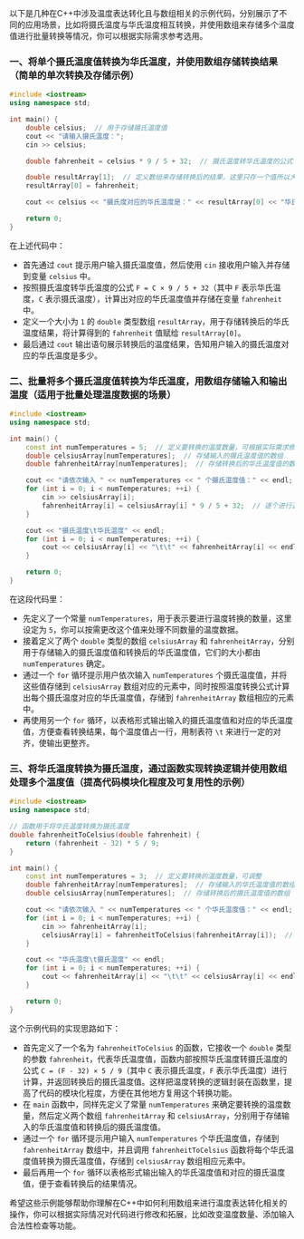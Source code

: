 以下是几种在C++中涉及温度表达转化且与数组相关的示例代码，分别展示了不同的应用场景，比如将摄氏温度与华氏温度相互转换，并使用数组来存储多个温度值进行批量转换等情况，你可以根据实际需求参考选用。

### 一、将单个摄氏温度值转换为华氏温度，并使用数组存储转换结果（简单的单次转换及存储示例）

```cpp
#include <iostream>
using namespace std;

int main() {
    double celsius;  // 用于存储摄氏温度值
    cout << "请输入摄氏温度：";
    cin >> celsius;

    double fahrenheit = celsius * 9 / 5 + 32;  // 摄氏温度转华氏温度的公式

    double resultArray[1];  // 定义数组来存储转换后的结果，这里只存一个值所以大小为1
    resultArray[0] = fahrenheit;

    cout << celsius << "摄氏度对应的华氏温度是：" << resultArray[0] << "华氏度" << endl;

    return 0;
}
```

在上述代码中：

- 首先通过 `cout` 提示用户输入摄氏温度值，然后使用 `cin` 接收用户输入并存储到变量 `celsius` 中。
- 按照摄氏温度转华氏温度的公式 `F = C × 9 / 5 + 32`（其中 `F` 表示华氏温度，`C` 表示摄氏温度），计算出对应的华氏温度值并存储在变量 `fahrenheit` 中。
- 定义一个大小为 `1` 的 `double` 类型数组 `resultArray`，用于存储转换后的华氏温度结果，将计算得到的 `fahrenheit` 值赋给 `resultArray[0]`。
- 最后通过 `cout` 输出语句展示转换后的温度结果，告知用户输入的摄氏温度对应的华氏温度是多少。

### 二、批量将多个摄氏温度值转换为华氏温度，用数组存储输入和输出温度（适用于批量处理温度数据的场景）

```cpp
#include <iostream>
using namespace std;

int main() {
    const int numTemperatures = 5;  // 定义要转换的温度数量，可根据实际需求修改
    double celsiusArray[numTemperatures];  // 存储输入的摄氏温度值的数组
    double fahrenheitArray[numTemperatures];  // 存储转换后的华氏温度值的数组

    cout << "请依次输入 " << numTemperatures << " 个摄氏温度值：" << endl;
    for (int i = 0; i < numTemperatures; ++i) {
        cin >> celsiusArray[i];
        fahrenheitArray[i] = celsiusArray[i] * 9 / 5 + 32;  // 逐个进行温度转换并存储结果
    }

    cout << "摄氏温度\t华氏温度" << endl;
    for (int i = 0; i < numTemperatures; ++i) {
        cout << celsiusArray[i] << "\t\t" << fahrenheitArray[i] << endl;
    }

    return 0;
}
```

在这段代码里：

- 先定义了一个常量 `numTemperatures`，用于表示要进行温度转换的数量，这里设定为 `5`，你可以按需更改这个值来处理不同数量的温度数据。
- 接着定义了两个 `double` 类型的数组 `celsiusArray` 和 `fahrenheitArray`，分别用于存储输入的摄氏温度值和转换后的华氏温度值，它们的大小都由 `numTemperatures` 确定。
- 通过一个 `for` 循环提示用户依次输入 `numTemperatures` 个摄氏温度值，并将这些值存储到 `celsiusArray` 数组对应的元素中，同时按照温度转换公式计算出每个摄氏温度对应的华氏温度值，存储到 `fahrenheitArray` 数组相应的元素中。
- 再使用另一个 `for` 循环，以表格形式输出输入的摄氏温度值和对应的华氏温度值，方便查看转换结果，每个温度值占一行，用制表符 `\t` 来进行一定的对齐，使输出更整齐。

### 三、将华氏温度转换为摄氏温度，通过函数实现转换逻辑并使用数组处理多个温度值（提高代码模块化程度及可复用性的示例）

```cpp
#include <iostream>
using namespace std;

// 函数用于将华氏温度转换为摄氏温度
double fahrenheitToCelsius(double fahrenheit) {
    return (fahrenheit - 32) * 5 / 9;
}

int main() {
    const int numTemperatures = 3;  // 定义要转换的温度数量，可调整
    double fahrenheitArray[numTemperatures];  // 存储输入的华氏温度值的数组
    double celsiusArray[numTemperatures];  // 存储转换后的摄氏温度值的数组

    cout << "请依次输入 " << numTemperatures << " 个华氏温度值：" << endl;
    for (int i = 0; i < numTemperatures; ++i) {
        cin >> fahrenheitArray[i];
        celsiusArray[i] = fahrenheitToCelsius(fahrenheitArray[i]);  // 调用函数进行转换并存储结果
    }

    cout << "华氏温度\t摄氏温度" << endl;
    for (int i = 0; i < numTemperatures; ++i) {
        cout << fahrenheitArray[i] << "\t\t" << celsiusArray[i] << endl;
    }

    return 0;
}
```

这个示例代码的实现思路如下：

- 首先定义了一个名为 `fahrenheitToCelsius` 的函数，它接收一个 `double` 类型的参数 `fahrenheit`，代表华氏温度值，函数内部按照华氏温度转摄氏温度的公式 `C = (F - 32) × 5 / 9`（其中 `C` 表示摄氏温度，`F` 表示华氏温度）进行计算，并返回转换后的摄氏温度值。这样把温度转换的逻辑封装在函数里，提高了代码的模块化程度，方便在其他地方复用这个转换功能。
- 在 `main` 函数中，同样先定义了常量 `numTemperatures` 来确定要转换的温度数量，然后定义两个数组 `fahrenheitArray` 和 `celsiusArray`，分别用于存储输入的华氏温度值和转换后的摄氏温度值。
- 通过一个 `for` 循环提示用户输入 `numTemperatures` 个华氏温度值，存储到 `fahrenheitArray` 数组中，并且调用 `fahrenheitToCelsius` 函数将每个华氏温度值转换为摄氏温度值，存储到 `celsiusArray` 数组相应元素中。
- 最后再用一个 `for` 循环以表格形式输出输入的华氏温度值和对应的摄氏温度值，便于查看转换后的结果情况。

希望这些示例能够帮助你理解在C++中如何利用数组来进行温度表达转化相关的操作，你可以根据实际情况对代码进行修改和拓展，比如改变温度数量、添加输入合法性检查等功能。 


